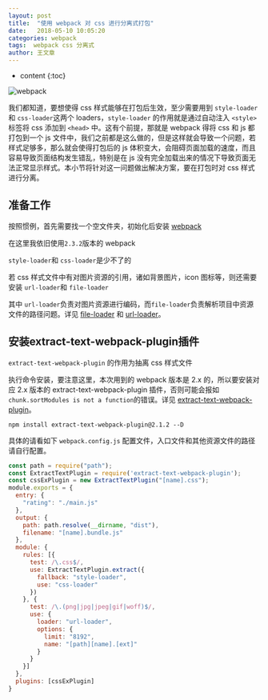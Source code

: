 ```yaml
---
layout: post
title:  "使用 webpack 对 css 进行分离式打包"
date:   2018-05-10 10:05:20
categories: webpack
tags:  webpack css 分离式
author: 王文章
---
```


* content
{:toc}

![webpack](https://i.loli.net/2018/04/21/5ada9267452a4.jpg)

我们都知道，要想使得 css 样式能够在打包后生效，至少需要用到 `style-loader`和 `css-loader`这两个 loaders，`style-loader` 的作用就是通过自动注入 `<style>` 标签将 css 添加到 `<head>` 中。这有个前提，那就是 webpack 得将 css 和 js 都打包到一个 js 文件中，我们之前都是这么做的，但是这样就会导致一个问题，若样式足够多，那么就会使得打包后的 js 体积变大，会阻碍页面加载的速度，而且容易导致页面结构发生错乱，特别是在 js 没有完全加载出来的情况下导致页面无法正常显示样式。本小节将针对这一问题做出解决方案，要在打包时对 css 样式进行分离。



## 准备工作

按照惯例，首先需要找一个空文件夹，初始化后安装 [webpack](https://www.npmjs.com/package/webpack) 

在这里我依旧使用`2.3.2`版本的 webpack

`style-loader`和 `css-loader`是少不了的

若 css 样式文件中有对图片资源的引用，诸如背景图片，icon 图标等，则还需要安装 `url-loader`和 `file-loader`

其中 `url-loader`负责对图片资源进行编码，而`file-loader`负责解析项目中资源文件的路径问题。详见 [file-loader](https://webpack.js.org/loaders/file-loader/) 和 [url-loader](https://webpack.js.org/loaders/url-loader/)。



## 安装extract-text-webpack-plugin插件

`extract-text-webpack-plugin` 的作用为抽离 css 样式文件

执行命令安装，要注意这里，本次用到的 webpack 版本是 2.x 的，所以要安装对应 2.x 版本的 extract-text-webpack-plugin 插件，否则可能会报如`chunk.sortModules is not a function`的错误。详见 [extract-text-webpack-plugin](https://www.npmjs.com/package/extract-text-webpack-plugin)。

`npm install extract-text-webpack-plugin@2.1.2 --D`

具体的请看如下 `webpack.config.js` 配置文件，入口文件和其他资源文件的路径请自行配置。

```js
const path = require("path");
const ExtractTextPlugin = require('extract-text-webpack-plugin');
const cssExPlugin = new ExtractTextPlugin("[name].css");
module.exports = {
  entry: {
    "rating": "./main.js"
  },
  output: {
    path: path.resolve(__dirname, "dist"),
    filename: "[name].bundle.js"
  },
  module: {
    rules: [{
      test: /\.css$/,
      use: ExtractTextPlugin.extract({
        fallback: "style-loader",
        use: "css-loader"
      })
    }, {
      test: /\.(png|jpg|jpeg|gif|woff)$/,
      use: {
        loader: "url-loader",
        options: {
          limit: "8192",
          name: "[path][name].[ext]"
        }
      }
    }]
  },
  plugins: [cssExPlugin]
}

```



